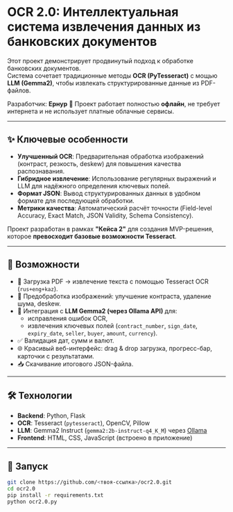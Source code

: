 # OCR 2.0: Интеллектуальная система извлечения данных из банковских документов  

Этот проект демонстрирует продвинутый подход к обработке банковских документов.  
Система сочетает традиционные методы **OCR (PyTesseract)** с мощью **LLM (Gemma2)**, чтобы извлекать структурированные данные из PDF-файлов.  

Разработчик: **Ернур**
📌 Проект работает полностью **офлайн**, не требует интернета и не использует платные облачные сервисы.  

---

## ✨ Ключевые особенности  
- **Улучшенный OCR**: Предварительная обработка изображений (контраст, резкость, deskew) для повышения качества распознавания.  
- **Гибридное извлечение**: Использование регулярных выражений и LLM для надёжного определения ключевых полей.  
- **Формат JSON**: Вывод структурированных данных в удобном формате для последующей обработки.  
- **Метрики качества**: Автоматический расчёт точности (Field-level Accuracy, Exact Match, JSON Validity, Schema Consistency).  

Проект разработан в рамках **"Кейса 2"** для создания MVP-решения, которое **превосходит базовые возможности Tesseract**.  

---

## 🔑 Возможности  
- 📄 Загрузка PDF → извлечение текста с помощью Tesseract OCR (`rus+eng+kaz`).  
- 🧹 Предобработка изображений: улучшение контраста, удаление шума, deskew.  
- 🤖 Интеграция с **LLM Gemma2 (через Ollama API)** для:  
  - исправления ошибок OCR,  
  - извлечения ключевых полей (`contract_number`, `sign_date`, `expiry_date`, `seller`, `buyer`, `amount`, `currency`).  
- ✅ Валидация дат, сумм и валют.  
- 🌐 Красивый веб-интерфейс: drag & drop загрузка, прогресс-бар, карточки с результатами.  
- 📥 Скачивание итогового JSON-файла.  

---

## 🛠 Технологии  
- **Backend**: Python, Flask  
- **OCR**: Tesseract (`pytesseract`), OpenCV, Pillow  
- **LLM**: Gemma2 Instruct (`gemma2:2b-instruct-q4_K_M`) через [Ollama](https://ollama.ai)  
- **Frontend**: HTML, CSS, JavaScript (встроено в приложение)  

---

## 🚀 Запуск  
```bash
git clone https://github.com/<твоя-ссылка>/ocr2.0.git
cd ocr2.0
pip install -r requirements.txt
python ocr2.0.py
